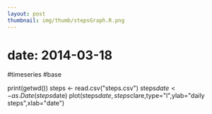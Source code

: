 ```yaml
---
layout: post
thumbnail: img/thumb/stepsGraph.R.png
---
```

# date: 2014-03-18
#timeseries
#base

print(getwd())
steps <- read.csv("steps.csv")
steps$date <- as.Date(steps$date)
plot(steps$date,steps$clare,type="l",ylab="daily steps",xlab="date")


